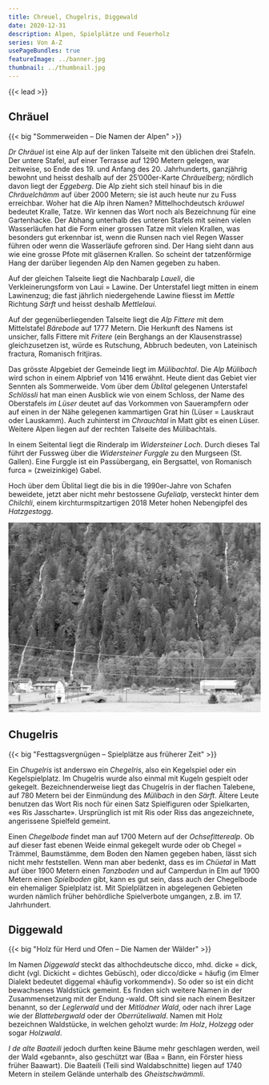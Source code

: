 ```yaml
---
title: Chreuel, Chugelris, Diggewald
date: 2020-12-31
description: Alpen, Spielplätze und Feuerholz
series: Von A-Z
usePageBundles: true
featureImage: ../banner.jpg
thumbnail: ../thumbnail.jpg
---
```


{{< lead >}}

## Chräuel

{{< big "Sommerweiden – Die Namen der Alpen" >}}

*Dr Chräuel* ist eine Alp auf der linken Talseite mit den üblichen drei
Stafeln. Der untere Stafel, auf einer Terrasse auf 1290 Metern gelegen, war
zeitweise, so Ende des 19. und Anfang des 20. Jahrhunderts, ganzjährig bewohnt
und heisst deshalb auf der 25’000er-Karte *Chräuelberg*; nördlich davon liegt
der *Eggeberg*. Die Alp zieht sich steil hinauf bis in die *Chräuelchämm* auf
über 2000 Metern; sie ist auch heute nur zu Fuss erreichbar.  Woher hat die Alp
ihren Namen? Mittelhochdeutsch *kröuwel* bedeutet Kralle, Tatze. Wir kennen das
Wort noch als Bezeichnung für eine Gartenhacke. Der Abhang unterhalb des
unteren Stafels mit seinen vielen Wasserläufen hat die Form einer grossen Tatze
mit vielen Krallen, was besonders gut erkennbar ist, wenn die Runsen nach viel
Regen Wasser führen oder wenn die Wasserläufe gefroren sind. Der Hang sieht
dann aus wie eine grosse Pfote mit gläsernen Krallen. So scheint der
tatzenförmige Hang der darüber liegenden Alp den Namen gegeben zu haben.

Auf der gleichen Talseite liegt die Nachbaralp *Laueli*, die Verkleinerungsform
von Laui = Lawine. Der Unterstafel liegt mitten in einem Lawinenzug; die fast
jährlich niedergehende Lawine fliesst im *Mettle* Richtung *Särft* und heisst
deshalb *Mettlelaui*.

Auf der gegenüberliegenden Talseite liegt die *Alp Fittere* mit dem
Mittelstafel *Bärebode* auf 1777 Metern. Die Herkunft des Namens ist unsicher,
falls Fittere mit *Fritere* (ein Berghangs an der Klausenstrasse)
gleichzusetzen ist, würde es Rutschung, Abbruch bedeuten, von Lateinisch
fractura, Romanisch fritjiras.

Das grösste Alpgebiet der Gemeinde liegt im *Mülibachtal*. Die *Alp Mülibach*
wird schon in einem Alpbrief von 1416 erwähnt. Heute dient das Gebiet vier
Sennten als Sommerweide. Vom über dem *Üblital* gelegenen Unterstafel
*Schlössli* hat man einen Ausblick wie von einem Schloss, der Name des
Oberstafels *im Lüser* deutet auf das Vorkommen von Sauerampfern oder auf einen
in der Nähe gelegenen kammartigen Grat hin (Lüser = Lauskraut oder Lauskamm).
Auch zuhinterst im *Chrauchtal* in Matt gibt es einen Lüser. Weitere Alpen
liegen auf der rechten Talseite des Mülibachtals. 

In einem Seitental liegt die Rinderalp im *Widersteiner Loch*. Durch dieses Tal
führt der Fussweg über die *Widersteiner Furggle* zu den Murgseen (St. Gallen).
Eine Furggle ist ein Passübergang, ein Bergsattel, von Romanisch furca =
(zweizinkige) Gabel.

Hoch über dem Üblital liegt die bis in die 1990er-Jahre von Schafen beweidete,
jetzt aber nicht mehr bestossene *Gufelialp*, versteckt hinter dem *Chilchli*,
einem kirchturmspitzartigen 2018 Meter hohen Nebengipfel des *Hatzgestogg*.

![Die Wasserläufe am «Chräuel». Rechts unten das «Chugelris».](pa106071.jpg)

## Chugelris

{{< big "Festtagsvergnügen – Spielplätze aus früherer Zeit" >}}

Ein *Chugelris* ist anderswo ein *Chegelris*, also ein Kegelspiel oder ein
Kegelspielplatz. Im Chugelris wurde also einmal mit Kugeln gespielt oder
gekegelt. Bezeichnenderweise liegt das Chugelris in der flachen Talebene, auf
780 Metern bei der Einmündung des *Mülibach* in den *Särft*.  Ältere Leute
benutzen das Wort Ris noch für einen Satz Spielfiguren oder Spielkarten, «es
Ris Jasscharte». Ursprünglich ist mit Ris oder Riss das angezeichnete,
angerissene Spielfeld gemeint.

Einen *Chegelbode* findet man auf 1700 Metern auf der *Ochsefitterealp*. Ob auf
dieser fast ebenen Weide einmal gekegelt wurde oder ob Chegel = Trämmel,
Baumstämme, dem Boden den Namen gegeben haben, lässt sich nicht mehr
feststellen. Wenn man aber bedenkt, dass es im *Chüetal* in Matt auf über 1900
Metern einen *Tanzboden* und auf Camperdun in Elm auf 1900 Metern einen
*Spielboden* gibt, kann es gut sein, dass auch der Chegelbode ein ehemaliger
Spielplatz ist. Mit Spielplätzen in abgelegenen Gebieten wurden nämlich früher
behördliche Spielverbote umgangen, z.B. im 17. Jahrhundert.

## Diggewald

{{< big "Holz für Herd und Ofen – Die Namen der Wälder" >}}

Im Namen *Diggewald* steckt das althochdeutsche dicco, mhd. dicke = dick, dicht
(vgl. Dickicht = dichtes Gebüsch), oder dicco/dicke = häufig (im Elmer Dialekt
bedeutet diggemal «häufig vorkommend»). So oder so ist ein dicht bewachsenes
Waldstück gemeint. Es finden sich weitere Namen in der Zusammensetzung mit der
Endung -wald. Oft sind sie nach einem Besitzer benannt, so der *Leglerwald* und
der *Mitlödner Wald*, oder nach ihrer Lage wie der *Blattebergwald* oder der
*Oberrüteliwald*. Namen mit Holz bezeichnen Waldstücke, in welchen geholzt
wurde: *Im Holz*, *Holzegg* oder sogar *Holzwald*.

*I de alte Baateili* jedoch durften keine Bäume mehr geschlagen werden, weil
der Wald «gebannt», also geschützt war (Baa = Bann, ein Förster hiess früher
Baawart). Die Baateili (Teili sind Waldabschnitte) liegen auf 1740 Metern in
steilem Gelände unterhalb des *Gheistschwämmli*.
